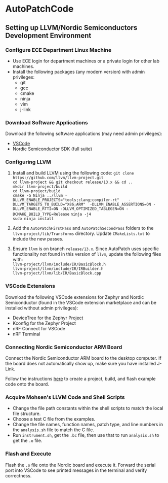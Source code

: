 # AutoPatchCode

## Setting up LLVM/Nordic Semiconductors Development Environment

### Configure ECE Department Linux Machine

- Use ECE login for department machines or a private login for other lab machines.
- Install the following packages (any modern version) with admin privileges:
  - git
  - gcc
  - cmake
  - ninja
  - vim
  - j-link

### Download Software Applications

Download the following software applications (may need admin privileges):

- [VSCode](https://code.visualstudio.com/)
- Nordic Semiconductor SDK (full suite)

### Configuring LLVM

1. Install and build LLVM using the following code:
`git clone https://github.com/llvm/llvm-project.git`  
`cd llvm-project && git checkout release/13.x && cd ..`  
`mkdir llvm-project/build`  
`cd llvm-project/build`  
`cmake -G Ninja ../llvm -DLLVM_ENABLE_PROJECTS="tools;clang;compiler-rt"    -DLLVM_TARGETS_TO_BUILD="X86;ARM"  -DLLVM_ENABLE_ASSERTIONS=ON -DLLVM_ENABLE_RTTI=ON -DLLVM_OPTIMIZED_TABLEGEN=ON -DCMAKE_BUILD_TYPE=Release`
`ninja -j4`  
`sudo ninja install`

2. Add the `AutoPatchFirstPass` and `AutoPatchSecondPass` folders to the `llvm-project/lib/Transforms` directory. Update `CMakeLists.txt` to include the new passes.

3. Ensure `llvm` is on branch `release/13.x`. Since AutoPatch uses specific functionality not found in this version of `llvm`, update the following files with:  
    `llvm-project/llvm/include/IR/BasicBlock.h`  
    `llvm-project/llvm/include/IR/IRBuilder.h`  
    `llvm-project/llvm/lib/IR/BasicBlock.cpp`  


### VSCode Extensions

Download the following VSCode extensions for Zephyr and Nordic Semiconductor (found in the VSCode extension marketplace and can be installed without admin privileges):

- DeviceTree for the Zephyr Project
- Kconfig for the Zephyr Project
- nRF Connect for VSCode
- nRF Terminal

### Connecting Nordic Semiconductor ARM Board

Connect the Nordic Semiconductor ARM board to the desktop computer. If the board does not automatically show up, make sure you have installed J-Link.

Follow the instructions [here](https://www.zephyrproject.org/getting-started-with-nrf-connect-for-visual-studio-code/) to create a project, build, and flash example code onto the board.

### Acquire Mohsen's LLVM Code and Shell Scripts

- Change the file path constants within the shell scripts to match the local file structure.
- Choose a test C file from the examples.
- Change the file names, function names, patch type, and line numbers in the `analysis.sh` file to match the C file.
- Run `instrument.sh`, get the `.bc` file, then use that to run `analysis.sh` to get the `.o` file.

### Flash and Execute

Flash the `.o` file onto the Nordic board and execute it.
Forward the serial port into VSCode to see printed messages in the terminal and verify correctness.


